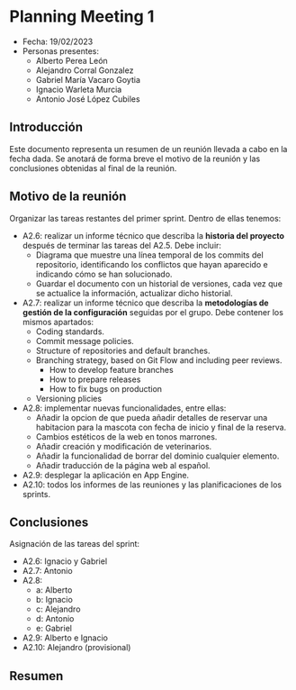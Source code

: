 # Planning Meeting 1
- Fecha: 19/02/2023
- Personas presentes:
    - Alberto Perea León
    - Alejandro Corral Gonzalez
    - Gabriel María Vacaro Goytia
    - Ignacio Warleta Murcia
    - Antonio José López Cubiles


## Introducción
Este documento representa un resumen de un reunión llevada a cabo en la fecha dada. Se anotará de forma breve el motivo de la reunión y las conclusiones obtenidas al final de la reunión.

## Motivo de la reunión
Organizar las tareas restantes del primer sprint. Dentro de ellas tenemos:
- A2.6: realizar un informe técnico que describa la **historia del proyecto** después de terminar las tareas del A2.5. Debe incluir:
  - Diagrama que muestre una línea temporal de los commits del repositorio, identificando los conflictos que hayan aparecido e indicando cómo se han solucionado.
  - Guardar el documento con un historial de versiones, cada vez que se actualice la información, actualizar dicho historial.
- A2.7: realizar un informe técnico que describa la **metodologías de gestión de la configuración** seguidas por el grupo. Debe contener los mismos apartados:
  - Coding standards.
  - Commit message policies.
  - Structure of repositories and default branches.
  - Branching strategy, based on Git Flow and including peer reviews.
    - How to develop feature branches
    - How to prepare releases
    - How to fix bugs on production
  - Versioning plicies
- A2.8: implementar nuevas funcionalidades, entre ellas:
  - Añadir la opcion de que pueda añadir detalles de reservar una habitacion para la mascota con fecha de inicio y final de la reserva.
  - Cambios estéticos de la web en tonos marrones.
  - Añadir creación y modificación de veterinarios.
  - Añadir la funcionalidad de borrar del dominio cualquier elemento.
  - Añadir traducción de la página web al español.
- A2.9: desplegar la aplicación en App Engine.
- A2.10: todos los informes de las reuniones y las planificaciones de los sprints.

## Conclusiones
Asignación de las tareas del sprint:
- A2.6: Ignacio y Gabriel
- A2.7: Antonio
- A2.8:
  - a: Alberto
  - b: Ignacio
  - c: Alejandro
  - d: Antonio
  - e: Gabriel
- A2.9: Alberto e Ignacio
- A2.10: Alejandro (provisional)

## Resumen

